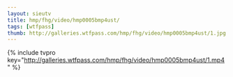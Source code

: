 ```yaml
--- 
layout: sieutv
title: hmp/fhg/video/hmp0005bmp4ust/
tags: [wtfpass]
thumb: http://galleries.wtfpass.com/hmp/fhg/video/hmp0005bmp4ust/1.jpg
---
```

{% include tvpro key="http://galleries.wtfpass.com/hmp/fhg/video/hmp0005bmp4ust/1.mp4" %} 
